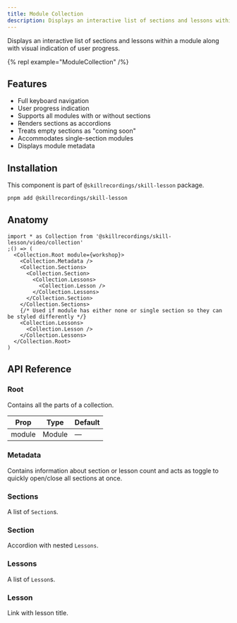```yaml
---
title: Module Collection
description: Displays an interactive list of sections and lessons within a module along with visual indication of user progress.
---
```


Displays an interactive list of sections and lessons within a module along with visual indication of user progress.

{% repl example="ModuleCollection" /%}

## Features

- Full keyboard navigation
- User progress indication
- Supports all modules with or without sections
- Renders sections as accordions
- Treats empty sections as "coming soon"
- Accommodates single-section modules
- Displays module metadata

## Installation

This component is part of `@skillrecordings/skill-lesson` package.

```bash
pnpm add @skillrecordings/skill-lesson
```

## Anatomy

```tsx
import * as Collection from '@skillrecordings/skill-lesson/video/collection'
;() => (
  <Collection.Root module={workshop}>
    <Collection.Metadata />
    <Collection.Sections>
      <Collection.Section>
        <Collection.Lessons>
          <Collection.Lesson />
        </Collection.Lessons>
      </Collection.Section>
    </Collection.Sections>
    {/* Used if module has either none or single section so they can be styled differently */}
    <Collection.Lessons>
      <Collection.Lesson />
    </Collection.Lessons>
  </Collection.Root>
)
```

## API Reference

### Root

Contains all the parts of a collection.

| Prop   | Type   | Default |
| ------ | ------ | ------- |
| module | Module | —       |

### Metadata

Contains information about section or lesson count and acts as toggle to quickly open/close all sections at once.

### Sections

A list of `Section`s.

### Section

Accordion with nested `Lessons`.

### Lessons

A list of `Lesson`s.

### Lesson

Link with lesson title.
